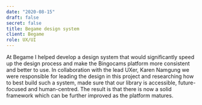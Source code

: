 ```yaml
---
date: "2020-08-15"
draft: false
secret: false
title: Begame design system
client: Begame
role: UX/UI
---
```


At Begame I helped develop a design system that would significantly speed up the design process and make the Bingocams platform more consistent and better to use. In collaboration with the lead UXer, Karen Namgung we were responsible for leading the design in this project and researching how to best build such a system, made sure that our library is accessible, future-focused and human-centred. The result is that there is now a solid framework which can be further improved as the platform matures. 
